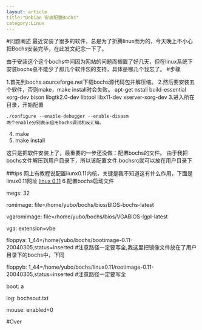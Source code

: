 ```yaml
---
layout: article
title:"Debian 安装配置Bochs"
category:Linux
---
```


#问题阐述
最近安装了很多的软件，总是为了折腾linux而为的，今天晚上不小心把Bochs安装完毕，在此发文纪念一下了。

由于安装这个这个bochs中间因为网站的问题而搁置了好几天，但在linux系统下安装bochs总不能少了那几个软件包的支持，具体是哪几个我忘了。
#步骤

1.首先到bochs.sourceforge.net下载bochs源代码包并解压缩。
2.然后要安装五个软件，否则make，make install时会失败。
apt-get nstall build-essential xorg-dev bison libgtk2.0-dev libtool libx11-dev xserver-xorg-dev
3.进入所在目录，开始配置

	./configure --enable-debugger --enable-disasm
	两个enable分别表示启用bochs调试和反汇编。
4.	make
5.  make install

这只是把软件安装上了，最重要的一步还没做：配置bochs的文件。
由于我把bochs文件解压到用户目录下，所以该配置文件.bochsrc就可以放在用户目录下

##tips
网上有教程说配置liunx0.11内核，关键是我不知道这有什么作用，下面是linux0.11网址
[linux 0.11](http://www.oldlinux.org/Linux.old/images/bootimage-0.11-20040305)
6.配置bochs启动文件

megs: 32

romimage: file=/home/yubo/bochs/bios/BIOS-bochs-latest

vgaromimage: file=/home/yubo/bochs/bios/VGABIOS-lgpl-latest

vga: extension=vbe

floppya: 1_44=/home/yubo/bochs/bootimage-0.11-20040305,status=inserted  #注意路径一定要写全,我这里把镜像文件放在了用户目录下的bochs中，下同

floppyb: 1_44=/home/yubo/bochs/linux0.11/rootimage-0.11-20040305,status=inserted  #注意路径一定要写全

boot: a

log: bochsout.txt

mouse: enabled=0


#Over


